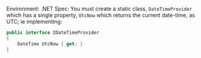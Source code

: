 Environment: .NET
Spec: You must create a static class, `DateTimeProvider` which has a single property, 
`UtcNow` which returns the current date-time, as UTC; ie implementing:

```csharp
public interface IDateTimeProvider
{
    DateTime UtcNow { get; }
}
```
